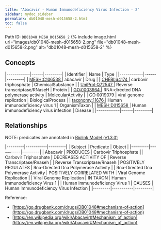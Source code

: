 ```yaml
---
title: "Abacavir - Human Immunodeficiency Virus Infection - 2"
sidebar: mydoc_sidebar
permalink: db01048-mesh-d015658-2.html
toc: false 
---
```



Path ID: `DB01048_MESH_D015658_2`
{% include image.html url="images/db01048-mesh-d015658-2.png" file="db01048-mesh-d015658-2.png" alt="db01048-mesh-d015658-2" %}

## Concepts

|------------|------|---------|
| Identifier | Name | Type    |
|------------|------|---------|
| <a href="https://identifiers.org/MESH:C106538">MESH:C106538 </a> | abacavir | Drug |
| <a href="https://identifiers.org/CHEBI:64174">CHEBI:64174 </a> | carbovir triphosphate | ChemicalSubstance |
| <a href="https://identifiers.org/UniProt:Q72547">UniProt:Q72547 </a> | Reverse transcriptase/RNaseH | Protein |
| <a href="https://identifiers.org/GO:0003964">GO:0003964 </a> | RNA-directed DNA polymerase activity | MolecularActivity |
| <a href="https://identifiers.org/GO:0019079">GO:0019079 </a> | viral genome replication | BiologicalProcess |
| <a href="https://identifiers.org/taxonomy:11676">taxonomy:11676 </a> | Human immunodeficiency virus 1 | OrganismTaxon |
| <a href="https://identifiers.org/MESH:D015658">MESH:D015658 </a> | Human immunodeficiency virus infection | Disease |
|------------|------|---------|

## Relationships


NOTE: predicates are annotated in <a href="https://github.com/biolink/biolink-model/releases/tag/v1.3.0">Biolink Model (v1.3.0)</a>

|---------|-----------|---------|
| Subject | Predicate | Object  |
|---------|-----------|---------|
| Abacavir | PRODUCES | Carbovir Triphosphate |
| Carbovir Triphosphate | DECREASES ACTIVITY OF | Reverse Transcriptase/Rnaseh |
| Reverse Transcriptase/Rnaseh | POSITIVELY REGULATES | Rna-Directed Dna Polymerase Activity |
| Rna-Directed Dna Polymerase Activity | POSITIVELY CORRELATED WITH | Viral Genome Replication |
| Viral Genome Replication | IN TAXON | Human Immunodeficiency Virus 1 |
| Human Immunodeficiency Virus 1 | CAUSES | Human Immunodeficiency Virus Infection |
|---------|-----------|---------|

Reference: 
  - [https://go.drugbank.com/drugs/DB01048#mechanism-of-action](https://go.drugbank.com/drugs/DB01048#mechanism-of-action)
  - [https://en.wikipedia.org/wiki/Abacavir#Mechanism_of_action](https://en.wikipedia.org/wiki/Abacavir#Mechanism_of_action)
